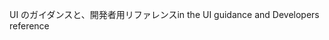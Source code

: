 <span data-ttu-id="35d91-101">UI のガイダンスと、開発者用リファレンス</span><span class="sxs-lookup"><span data-stu-id="35d91-101">in the UI guidance and Developers reference</span></span>